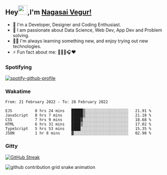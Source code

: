 ## Hey<img src="https://github.com/TheDudeThatCode/TheDudeThatCode/blob/master/Assets/Hi.gif" width="29px">,I'm [Nagasai Vegur!](https://nsvegur.github.io/Blog)

- 🔭 I'm a Developer, Designer and Coding Enthusiast.
- 🎲 I am passionate about Data Science, Web Dev, App Dev and Problem solving. 
- 👨‍💻 I'm always learning something new, and enjoy trying out new technologies.
- ⚡ Fun fact about me: 👨🏻‍💻🎧♥️

### Spotifying

[![spotify-github-profile](https://spotify-github-profile.vercel.app/api/view?uid=awb202e2k5avst93l65zp104s&cover_image=true&theme=novatorem&bar_color=56a5fe&bar_color_cover=false)](https://spotify-github-profile.vercel.app/api/view?uid=awb202e2k5avst93l65zp104s&redirect=true)

### Wakatime

<!--START_SECTION:waka-->

```text
From: 21 February 2022 - To: 28 February 2022

EJS          8 hrs 24 mins   █████▒░░░░░░░░░░░░░░░░░░░   21.91 %
JavaScript   8 hrs 7 mins    █████▒░░░░░░░░░░░░░░░░░░░   21.18 %
CSS          7 hrs 9 mins    ████▓░░░░░░░░░░░░░░░░░░░░   18.68 %
HTML         6 hrs 31 mins   ████▒░░░░░░░░░░░░░░░░░░░░   17.02 %
TypeScript   5 hrs 53 mins   ████░░░░░░░░░░░░░░░░░░░░░   15.35 %
JSON         1 hr 8 mins     ▓░░░░░░░░░░░░░░░░░░░░░░░░   02.98 %
```

<!--END_SECTION:waka-->

### Gitty

[![GitHub Streak](https://github-readme-streak-stats.herokuapp.com?user=NSVEGUR&theme=dark&hide_border=true&date_format=M%20j%5B%2C%20Y%5D&ring=57A6FF&fire=57A6FF&currStreakLabel=57A6FF&background=0F1017)](https://git.io/streak-stats)

![github contribution grid snake animation](https://raw.githubusercontent.com/NSVEGUR/NSVEGUR/output/github-contribution-grid-snake.svg)
